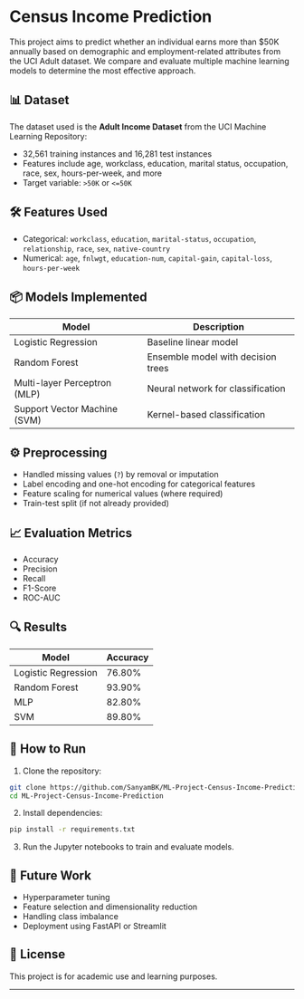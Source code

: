 
# Census Income Prediction

This project aims to predict whether an individual earns more than $50K annually based on demographic and employment-related attributes from the UCI Adult dataset. We compare and evaluate multiple machine learning models to determine the most effective approach.

## 📊 Dataset

The dataset used is the **Adult Income Dataset** from the UCI Machine Learning Repository:
- 32,561 training instances and 16,281 test instances
- Features include age, workclass, education, marital status, occupation, race, sex, hours-per-week, and more
- Target variable: `>50K` or `<=50K`

## 🛠️ Features Used
- Categorical: `workclass`, `education`, `marital-status`, `occupation`, `relationship`, `race`, `sex`, `native-country`
- Numerical: `age`, `fnlwgt`, `education-num`, `capital-gain`, `capital-loss`, `hours-per-week`

## 📦 Models Implemented

| Model                | Description                              |
|---------------------|------------------------------------------|
| Logistic Regression | Baseline linear model                    |
| Random Forest       | Ensemble model with decision trees       |
| Multi-layer Perceptron (MLP) | Neural network for classification |
| Support Vector Machine (SVM) | Kernel-based classification       |

## ⚙️ Preprocessing
- Handled missing values (`?`) by removal or imputation
- Label encoding and one-hot encoding for categorical features
- Feature scaling for numerical values (where required)
- Train-test split (if not already provided)

## 📈 Evaluation Metrics
- Accuracy
- Precision
- Recall
- F1-Score
- ROC-AUC

## 🔍 Results
| Model                | Accuracy |
|---------------------|----------|
| Logistic Regression | 76.80%   |
| Random Forest       | 93.90%   |
| MLP                 | 82.80%   |
| SVM                 | 89.80%   |


## 🚀 How to Run

1. Clone the repository:
```bash
git clone https://github.com/SanyamBK/ML-Project-Census-Income-Prediction.git
cd ML-Project-Census-Income-Prediction
````

2. Install dependencies:

```bash
pip install -r requirements.txt
```

3. Run the Jupyter notebooks to train and evaluate models.

## 📌 Future Work

* Hyperparameter tuning
* Feature selection and dimensionality reduction
* Handling class imbalance
* Deployment using FastAPI or Streamlit

## 📄 License

This project is for academic use and learning purposes.

---
